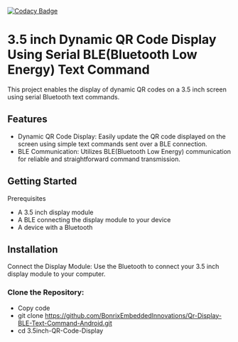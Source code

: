 [![Codacy Badge](https://api.codacy.com/project/badge/Grade/83070da7805b4899820e285d2f7847b9)](https://www.codacy.com/manual/kai-morich/SimpleUsbTerminal?utm_source=github.com&amp;utm_medium=referral&amp;utm_content=kai-morich/SimpleUsbTerminal&amp;utm_campaign=Badge_Grade)

# 3.5 inch Dynamic QR Code Display Using Serial BLE(Bluetooth Low Energy) Text Command

This project enables the display of dynamic QR codes on a 3.5 inch screen using serial Bluetooth text commands.

## Features
- Dynamic QR Code Display: Easily update the QR code displayed on the screen using simple text commands sent over a BLE connection.
- BLE Communication: Utilizes BLE(Bluetooth Low Energy) communication for reliable and straightforward command transmission.


## Getting Started
Prerequisites


- A 3.5 inch display module
- A BLE connecting the display module to your device
- A device with a Bluetooth


## Installation

Connect the Display Module: Use the Bluetooth to connect your 3.5 inch display module to your computer.
### Clone the Repository:

- Copy code
- git clone https://github.com/BonrixEmbeddedInnovations/Qr-Display-BLE-Text-Command-Android.git
- cd 3.5inch-QR-Code-Display


